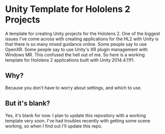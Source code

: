 # Unity Template for Hololens 2 Projects
A template for creating Unity projects for the Hololens 2. One of the biggest issues I've come across with creating applications for the HL2 with Unity is that there is so many mixed guidance online. Some people say to use OpenXR. Some people say to use Unity's XR plugin management with Windows MR. This confused the hell out of me. So here is a working template for Hololens 2 applications built with Unity 2014.4.11f1. 

## Why?
Because you don't have to worry about settings, and which to use.

## But it's blank?
Yes, it's blank for now. I plan to update this repository with a working template very soon. I've had troubles recently with getting some scene working, so when I find out I'll update this repo.
